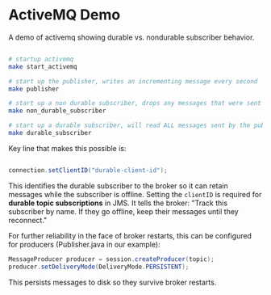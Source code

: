 # ActiveMQ Demo

A demo of activemq showing durable vs. nondurable subscriber behavior.

```bash

# startup activemq
make start_activemq

# start up the publisher, writes an incrementing message every second
make publisher

# start up a non durable subscriber, drops any messages that were sent while this subscriber was down
make non_durable_subscriber

# start up a durable subscriber, will read ALL messages sent by the publisher, even while this subscriber was down
make durable_subscriber

```

Key line that makes this possible is:
```java

connection.setClientID("durable-client-id");
```

This identifies the durable subscriber to the broker so it can retain messages while the subscriber is offline. Setting the `clientID` is required for **durable topic subscriptions** in JMS. It tells the broker: "Track this subscriber by name. If they go offline, keep their messages until they reconnect."


For further reliability in the face of broker restarts, this can be configured for producers (Publisher.java in our example):

```java
MessageProducer producer = session.createProducer(topic);
producer.setDeliveryMode(DeliveryMode.PERSISTENT);
```

This persists messages to disk so they survive broker restarts.